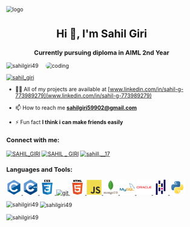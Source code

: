 ![logo](https://github.com/Sahilgiri49/Sahilgiri49/blob/main/background.png)
<h1 align="center">Hi 👋, I'm Sahil Giri</h1>
<h3 align="center">Currently pursuing diploma in AIML 2nd Year</h3>

<img style="border-radius:20px;" align="right" alt="coding" width="400" src="https://camo.githubusercontent.com/2366b34bb903c09617990fb5fff4622f3e941349e846ddb7e73df872a9d21233/68747470733a2f2f63646e2e6472696262626c652e636f6d2f75736572732f3733303730332f73637265656e73686f74732f363538313234332f6176656e746f2e676966">

<p align="left"> <img src="https://komarev.com/ghpvc/?username=sahilgiri49&label=Profile%20views&color=0e75b6&style=flat" alt="sahilgiri49" /> </p>

<p align="left"> <a href="https://twitter.com/sahil_giri" target="blank"><img src="https://img.shields.io/twitter/follow/sahil_giri?logo=twitter&style=for-the-badge" alt="sahil_giri" /></a> </p>

- 👨‍💻 All of my projects are available at [www.linkedin.com/in/sahil-g-773989279](www.linkedin.com/in/sahil-g-773989279)

- 📫 How to reach me **sahilgiri59902@gmail.com**

- ⚡ Fun fact **I think i can make friends easily**

<h3 align="left">Connect with me:</h3>
<p align="left">
<a href="https://twitter.com/SAHIL_GIRI" target="blank"><img align="center" src="https://raw.githubusercontent.com/rahuldkjain/github-profile-readme-generator/master/src/images/icons/Social/twitter.svg" alt="SAHIL_GIRI" height="30" width="40" /></a>
<a href="https://linkedin.com/in/SAHIL _ GIRI" target="blank"><img align="center" src="https://raw.githubusercontent.com/rahuldkjain/github-profile-readme-generator/master/src/images/icons/Social/linked-in-alt.svg" alt="SAHIL _ GIRI" height="30" width="40" /></a>
<a href="https://www.instagram.com/sahill.___17/" target="blank"><img align="center" src="https://raw.githubusercontent.com/rahuldkjain/github-profile-readme-generator/master/src/images/icons/Social/instagram.svg" alt="sahill.__17" height="30" width="40" /></a>
</p>

<h3 align="left">Languages and Tools:</h3>
<p align="left"> <a href="https://www.cprogramming.com/" target="_blank" rel="noreferrer"> <img src="https://raw.githubusercontent.com/devicons/devicon/master/icons/c/c-original.svg" alt="c" width="40" height="40"/> </a> <a href="https://www.w3schools.com/cpp/" target="_blank" rel="noreferrer"> <img src="https://raw.githubusercontent.com/devicons/devicon/master/icons/cplusplus/cplusplus-original.svg" alt="cplusplus" width="40" height="40"/> </a> <a href="https://www.w3schools.com/css/" target="_blank" rel="noreferrer"> <img src="https://raw.githubusercontent.com/devicons/devicon/master/icons/css3/css3-original-wordmark.svg" alt="css3" width="40" height="40"/> </a> <a href="https://git-scm.com/" target="_blank" rel="noreferrer"> <img src="https://www.vectorlogo.zone/logos/git-scm/git-scm-icon.svg" alt="git" width="40" height="40"/> </a> <a href="https://www.w3.org/html/" target="_blank" rel="noreferrer"> <img src="https://raw.githubusercontent.com/devicons/devicon/master/icons/html5/html5-original-wordmark.svg" alt="html5" width="40" height="40"/> </a> <a href="https://developer.mozilla.org/en-US/docs/Web/JavaScript" target="_blank" rel="noreferrer"> <img src="https://raw.githubusercontent.com/devicons/devicon/master/icons/javascript/javascript-original.svg" alt="javascript" width="40" height="40"/> </a> <a href="https://www.mongodb.com/" target="_blank" rel="noreferrer"> <img src="https://raw.githubusercontent.com/devicons/devicon/master/icons/mongodb/mongodb-original-wordmark.svg" alt="mongodb" width="40" height="40"/> </a> <a href="https://www.mysql.com/" target="_blank" rel="noreferrer"> <img src="https://raw.githubusercontent.com/devicons/devicon/master/icons/mysql/mysql-original-wordmark.svg" alt="mysql" width="40" height="40"/> </a> <a href="https://www.oracle.com/" target="_blank" rel="noreferrer"> <img src="https://raw.githubusercontent.com/devicons/devicon/master/icons/oracle/oracle-original.svg" alt="oracle" width="40" height="40"/> </a> <a href="https://pandas.pydata.org/" target="_blank" rel="noreferrer"> <img src="https://raw.githubusercontent.com/devicons/devicon/2ae2a900d2f041da66e950e4d48052658d850630/icons/pandas/pandas-original.svg" alt="pandas" width="40" height="40"/> </a> <a href="https://www.python.org" target="_blank" rel="noreferrer"> <img src="https://raw.githubusercontent.com/devicons/devicon/master/icons/python/python-original.svg" alt="python" width="40" height="40"/> </a> </p>

<p><img align="left" src="https://github-readme-stats.vercel.app/api/top-langs?username=sahilgiri49&show_icons=true&locale=en&layout=compact" alt="sahilgiri49" /></p>

<p>&nbsp;<img align="center" src="https://github-readme-stats.vercel.app/api?username=sahilgiri49&show_icons=true&locale=en" alt="sahilgiri49" /></p>

<p><img align="center" src="https://github-readme-streak-stats.herokuapp.com/?user=sahilgiri49&" alt="sahilgiri49" /></p>
